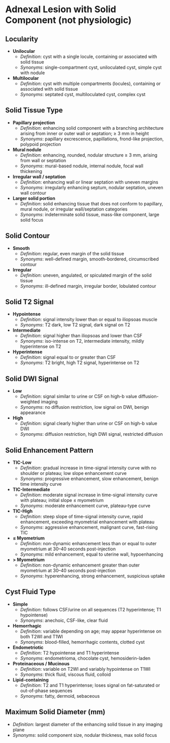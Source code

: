 # Adnexal Lesion with Solid Component (not physiologic)

## Locularity

- **Unilocular**
  - *Definition*: cyst with a single locule, containing or associated with solid tissue
  - *Synonyms*: single-compartment cyst, uniloculated cyst, simple cyst with nodule
- **Multilocular**
  - *Definition*: cyst with multiple compartments (locules), containing or associated with solid tissue
  - *Synonyms*: septated cyst, multiloculated cyst, complex cyst

## Solid Tissue Type

- **Papillary projection**
  - *Definition*: enhancing solid component with a branching architecture arising from inner or outer wall or septation; ≥ 3 mm in height
  - *Synonyms*: papillary excrescence, papillations, frond-like projection, polypoid projection
- **Mural nodule**
  - *Definition*: enhancing, rounded, nodular structure ≥ 3 mm, arising from wall or septation
  - *Synonyms*: mural-based nodule, internal nodule, focal wall thickening
- **Irregular wall / septation**
  - *Definition*: enhancing wall or linear septation with uneven margins
  - *Synonyms*: irregularly enhancing septum, nodular septation, uneven wall contour
- **Larger solid portion**
  - *Definition*: solid enhancing tissue that does not conform to papillary, mural nodule, or irregular wall/septation categories
  - *Synonyms*: indeterminate solid tissue, mass-like component, large solid focus

## Solid Contour

- **Smooth**
  - *Definition*: regular, even margin of the solid tissue
  - *Synonyms*: well-defined margin, smooth-bordered, circumscribed contour
- **Irregular**
  - *Definition*: uneven, angulated, or spiculated margin of the solid tissue
  - *Synonyms*: ill-defined margin, irregular border, lobulated contour

## Solid T2 Signal

- **Hypointense**
  - *Definition*: signal intensity lower than or equal to iliopsoas muscle
  - *Synonyms*: T2 dark, low T2 signal, dark signal on T2
- **Intermediate**
  - *Definition*: signal higher than iliopsoas and lower than CSF
  - *Synonyms*: iso-intense on T2, intermediate intensity, mildly hyperintense on T2
- **Hyperintense**
  - *Definition*: signal equal to or greater than CSF
  - *Synonyms*: T2 bright, high T2 signal, hyperintense on T2

## Solid DWI Signal

- **Low**
  - *Definition*: signal similar to urine or CSF on high-b value diffusion-weighted imaging
  - *Synonyms*: no diffusion restriction, low signal on DWI, benign appearance
- **High**
  - *Definition*: signal clearly higher than urine or CSF on high-b value DWI
  - *Synonyms*: diffusion restriction, high DWI signal, restricted diffusion

## Solid Enhancement Pattern

- **TIC-Low**
  - *Definition*: gradual increase in time-signal intensity curve with no shoulder or plateau; low slope enhancement curve
  - *Synonyms*: progressive enhancement, slow enhancement, benign time intensity curve
- **TIC-Intermediate**
  - *Definition*: moderate signal increase in time-signal intensity curve with plateau; initial slope ≤ myometrium
  - *Synonyms*: moderate enhancement curve, plateau-type curve
- **TIC-High**
  - *Definition*: steep slope of time-signal intensity curve, rapid enhancement, exceeding myometrial enhancement with plateau
  - *Synonyms*: aggressive enhancement, malignant curve, fast-rising TIC
- **≤ Myometrium**
  - *Definition*: non-dynamic enhancement less than or equal to outer myometrium at 30–40 seconds post-injection
  - *Synonyms*: mild enhancement, equal to uterine wall, hypoenhancing
- **> Myometrium**
  - *Definition*: non-dynamic enhancement greater than outer myometrium at 30–40 seconds post-injection
  - *Synonyms*: hyperenhancing, strong enhancement, suspicious uptake

## Cyst Fluid Type

- **Simple**
  - *Definition*: follows CSF/urine on all sequences (T2 hyperintense; T1 hypointense)
  - *Synonyms*: anechoic, CSF-like, clear fluid
- **Hemorrhagic**
  - *Definition*: variable depending on age; may appear hyperintense on both T2WI and T1WI
  - *Synonyms*: blood-filled, hemorrhagic contents, clotted cyst
- **Endometriotic**
  - *Definition*: T2 hypointense and T1 hyperintense
  - *Synonyms*: endometrioma, chocolate cyst, hemosiderin-laden
- **Proteinaceous / Mucinous**
  - *Definition*: variable on T2WI and variably hypointense on T1WI
  - *Synonyms*: thick fluid, viscous fluid, colloid
- **Lipid-containing**
  - *Definition*: T2 and T1 hyperintense; loses signal on fat-saturated or out-of-phase sequences
  - *Synonyms*: fatty, dermoid, sebaceous

## Maximum Solid Diameter (mm)

- *Definition*: largest diameter of the enhancing solid tissue in any imaging plane
- *Synonyms*: solid component size, nodular thickness, max solid focus
